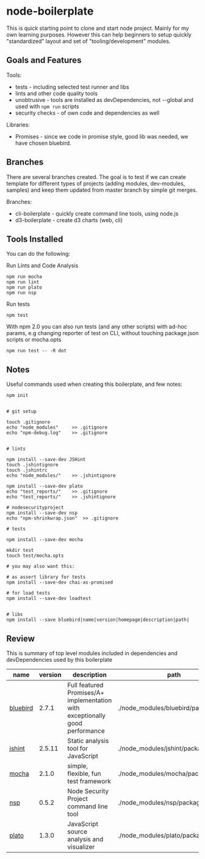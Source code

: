 # node-boilerplate

This is quick starting point to clone and start node project. Mainly for my own learning purposes. 
However this can help beginners to setup quickly "standardized" layout and set of "tooling/development" modules.

## Goals and Features 


Tools:

- tests - including selected test runner and libs 
- lints and other code quality tools
- unobtrusive - tools are installed as devDependencies, not --global and used with `npm run` scripts
- security checks - of own code and dependencies as well

Libraries:

- Promises - since we code in promise style, good lib was needed, we have chosen bluebird.

## Branches

There are several branches created. The goal is to test if we can
create template for different types of projects (adding modules, dev-modules, samples)
and keep them updated from master branch by simple git merges.

Branches:

- cli-boilerplate - quickly create command line tools, using node.js
- d3-boilerplate - create d3 charts (web, cli)

 


## Tools Installed

You can do the following:

Run Lints and Code Analysis 

	npm run mocha
	npm run lint
	npm run plato
	npm run nsp

Run tests

	npm test


With npm 2.0 you can also run tests (and any other scripts) 
with ad-hoc params, e.g changing reporter of test on CLI, 
without touching package.json scripts or mocha.opts

	npm run test -- -R dot


## Notes 

Useful commands used when creating this boilerplate, and few notes:

	npm init
	

	# git setup

	touch .gitignore
	echo "node_modules" 	>> .gitignore
	echo "npm-debug.log" 	>> .gitignore


	# lints

	npm install --save-dev JSHint
	touch .jshintignore
	touch .jshintrc
	echo "node_modules/" 	>> .jshintignore

	npm install --save-dev plato
	echo "test_reports/" 	>> .gitignore
	echo "test_reports/" 	>> .jshintignore

	# nodesecurityproject
	npm install --save-dev nsp
	echo "npm-shrinkwrap.json" 	>> .gitignore

	# tests

	npm install --save-dev mocha

	mkdir test
	touch test/mocha.opts

	# you may also want this:

	# as assert library for tests
	npm install --save-dev chai-as-promised

	# for load tests
	npm install --save-dev loadtest


	# libs
	npm install --save bluebird|name|version|homepage|description|path|



## Review

This is summary of top level modules included in dependencies and devDependencies used by this boilerplate


|name|version|description|path|
|----|-------|-----------|----|
|[bluebird](https://github.com/petkaantonov/bluebird)|2.7.1|Full featured Promises/A+ implementation with exceptionally good performance|./node_modules/bluebird/package.json|
|[jshint](http://jshint.com/)|2.5.11|Static analysis tool for JavaScript|./node_modules/jshint/package.json|
|[mocha]()|2.1.0|simple, flexible, fun test framework|./node_modules/mocha/package.json|
|[nsp](https://nodesecurity.io)|0.5.2|Node Security Project command line tool|./node_modules/nsp/package.json|
|[plato](https://github.com/es-analysis/plato)|1.3.0|JavaScript source analysis and visualizer|./node_modules/plato/package.json|

